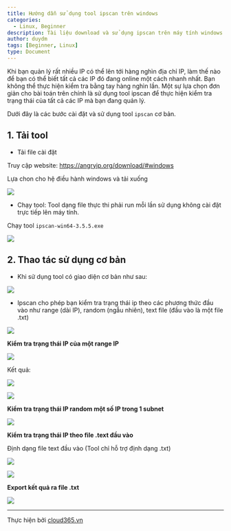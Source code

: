 ```yaml
---
title: Hướng dẫn sử dụng tool ipscan trên windows
categories:
  - Linux, Beginner
description: Tài liệu download và sử dụng ipscan trên máy tính windows.
author: duydm
tags: [Beginner, Linux]
type: Document
---
```


Khi bạn quản lý rất nhiều IP có thể lên tới hàng nghìn địa chỉ IP, làm thế nào để bạn có thể biết tất cả các IP đó đang online một cách nhanh nhất. Bạn không thể thực hiện kiểm tra bằng tay hàng nghìn lần. Một sự lựa chọn đơn giản cho bài toán trên chính là sử dụng tool ipscan để thực hiện kiểm tra trạng thái của tất cả các IP mà bạn đang quản lý.

Dưới đây là các bước cài đặt và sử dụng tool `ipscan` cơ bản.

## 1. Tải tool

- Tải file cài đặt

Truy cập website: https://angryip.org/download/#windows

Lựa chon cho hệ điều hành windows và tải xuống

![](/images/img-ipscan/Screenshot_713.png)

- Chạy tool: Tool dạng file thực thi phải run mỗi lần sử dụng không cài đặt trực tiếp lên máy tính.

Chạy tool `ipscan-win64-3.5.5.exe`

![](/images/img-ipscan/Screenshot_715.png)

## 2. Thao tác sử dụng cơ bản

- Khi sử dụng tool có giao diện cơ bản như sau:

![](/images/img-ipscan/Screenshot_715.png)

- Ipscan cho phép bạn kiểm tra trạng thái ip theo các phương thức đầu vào như range (dải IP), random (ngẫu nhiên), text file (đầu vào là một file .txt)

![](/images/img-ipscan/Screenshot_716.png)

**Kiểm tra trạng thái IP của một range IP**

![](/images/img-ipscan/Screenshot_716.png)

Kết quả:

![](/images/img-ipscan/Screenshot_718.png)

![](/images/img-ipscan/Screenshot_719.png)

**Kiểm tra trạng thái IP random một số IP trong 1 subnet**

![](/images/img-ipscan/Screenshot_720.png)

**Kiểm tra trạng thái IP theo file .text đầu vào**

Định dạng file text đầu vào (Tool chỉ hỗ trợ định dạng .txt)

![](/images/img-ipscan/Screenshot_722.png)

![](/images/img-ipscan/Screenshot_721.png)

**Export kết quả ra file .txt**

![](/images/img-ipscan/Screenshot_723.png)

---
Thực hiện bởi [cloud365.vn](https://cloud365.vn/)